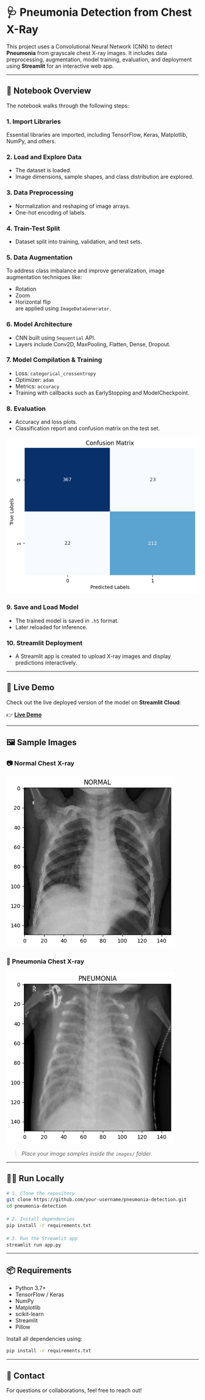 # 🩺 Pneumonia Detection from Chest X-Ray

This project uses a Convolutional Neural Network (CNN) to detect **Pneumonia** from grayscale chest X-ray images. It includes data preprocessing, augmentation, model training, evaluation, and deployment using **Streamlit** for an interactive web app.

---

## 📘 Notebook Overview

The notebook walks through the following steps:

### 1. **Import Libraries**
Essential libraries are imported, including TensorFlow, Keras, Matplotlib, NumPy, and others.

### 2. **Load and Explore Data**
- The dataset is loaded.
- Image dimensions, sample shapes, and class distribution are explored.

### 3. **Data Preprocessing**
- Normalization and reshaping of image arrays.
- One-hot encoding of labels.

### 4. **Train-Test Split**
- Dataset split into training, validation, and test sets.

### 5. **Data Augmentation**
To address class imbalance and improve generalization, image augmentation techniques like:
- Rotation
- Zoom
- Horizontal flip  
are applied using `ImageDataGenerator`.

### 6. **Model Architecture**
- CNN built using `Sequential` API.
- Layers include Conv2D, MaxPooling, Flatten, Dense, Dropout.

### 7. **Model Compilation & Training**
- Loss: `categorical_crossentropy`
- Optimizer: `adam`
- Metrics: `accuracy`
- Training with callbacks such as EarlyStopping and ModelCheckpoint.

### 8. **Evaluation**
- Accuracy and loss plots.
- Classification report and confusion matrix on the test set.


![Confusion Matrix](images/image2.png)

### 9. **Save and Load Model**
- The trained model is saved in `.h5` format.
- Later reloaded for inference.

### 10. **Streamlit Deployment**
- A Streamlit app is created to upload X-ray images and display predictions interactively.

---

## 🚀 Live Demo

Check out the live deployed version of the model on **Streamlit Cloud**:

👉 [**Live Demo**](https://pneumoniadetection-vdmau5rqx8zhtv4dgfplsi.streamlit.app/)


---

## 🖼️ Sample Images


### 📷 Normal Chest X-ray
![Normal X-ray](images/image1.png)

### 🦠 Pneumonia Chest X-ray
![Pneumonia X-ray](images/image0.png)

> _Place your image samples inside the `images/` folder._

---

## 🧑‍💻 Run Locally

```bash
# 1. Clone the repository
git clone https://github.com/your-username/pneumonia-detection.git
cd pneumonia-detection

# 2. Install dependencies
pip install -r requirements.txt

# 3. Run the Streamlit app
streamlit run app.py
````

---

## 📦 Requirements

* Python 3.7+
* TensorFlow / Keras
* NumPy
* Matplotlib
* scikit-learn
* Streamlit
* Pillow

Install all dependencies using:

```bash
pip install -r requirements.txt
```

---

## 📩 Contact

For questions or collaborations, feel free to reach out!


